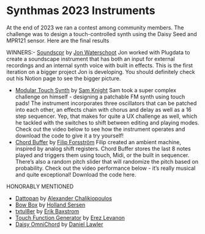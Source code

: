 # Synthmas 2023 Instruments
At the end of 2023 we ran a contest among community members. The challenge was to design a touch-controlled synth using the Daisy Seed and MPR121 sensor. Here are the final results

WINNERS:-
[Soundscpr](https://github.com/jonwaterschoot/simple-touch-soundscpr) by [Jon Waterschoot](https://www.jonwtr.be/)
Jon worked with Plugdata to create a soundscape instrument that has both an input for external recordings and an internal synth voice with built in effects. This is the first iteration on a bigger project Jon is developing. You should definitely check out his Notion page to see the bigger picture.
- [Modular Touch Synth](https://github.com/skngh/ModularTouchSynth) by [Sam Knight](https://instagram.com/imsamknight)
Sam took a super complex challenge on himself - designing a patchable FM synth using touch pads! The instrument incorporates three oscillators that can be patched into each other, an effects chain with chorus and delay as well as a 16 step sequencer. Yep, that makes for quite a UX challenge as well, which he tackled with the switches to shift between editing and playing modes. Check out the video below to see how the instrument operates and download the code to give it a try yourself!
- [Chord Buffer](https://github.com/filipforsstrom/chord-buffer) by [Filip Forsström](https://www.instagram.com/ljudvagg)
Filip created an ambient machine, inspired by analog shift registers. Chord Buffer stores the last 8 notes played and triggers them using touch, Midi, or the built in sequencer. There’s also a random pitch slider that will randomize the pitch based on probability. Check out the video performance below - it’s really musical and quite exceptional! Download the code here.

HONORABLY MENTIONED
- [Dattopan](https://github.com/dromer/dattopan) by [Alexander Chalikiopoulos](https://wasted.audio/)
- [Bow Box](https://github.com/GeorgeTheSlayer/BowBox) by [Holland Sersen](https://hollandsersen.com/)
- [txtul8er](https://github.com/erikbaxstrom/txtul8er) by [Erik Baxstrom](https://github.com/erikbaxstrom/)
- [Touch Function Generator](https://github.com/erezlevanon/daisy_touch_function_geneartor) by [Erez Levanon](https://www.instagram.com/erezzlevanon/)
- [Daisy OmniChord](https://github.com/dlawle/DaisySeedProjects/tree/main/OmniSeed) by [Daniel Lawler](https://github.com/dlawle)
